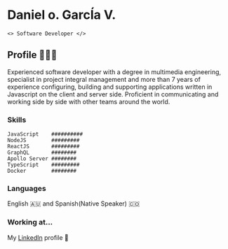 # Daniel o. GarcÍa V.

```<> Software Developer </>```

## Profile 👨🏻‍💻

Experienced software developer with a degree in multimedia engineering, specialist in project integral management and more than 7 years of experience configuring, building and supporting applications written in Javascript on the client and server side. Proficient in communicating and working side by side with other teams around the world.

### Skills

``` 
JavaScript    ##########
NodeJS        #########
ReactJS       #########
GraphQL       ########
Apollo Server ########
TypeScript    #########
Docker        ########
```
### Languages

English 🇦🇺 and Spanish(Native Speaker) 🇨🇴

### Working at...

My [LinkedIn](https://www.linkedin.com/in/danielgarciavargas/) profile 🙂
